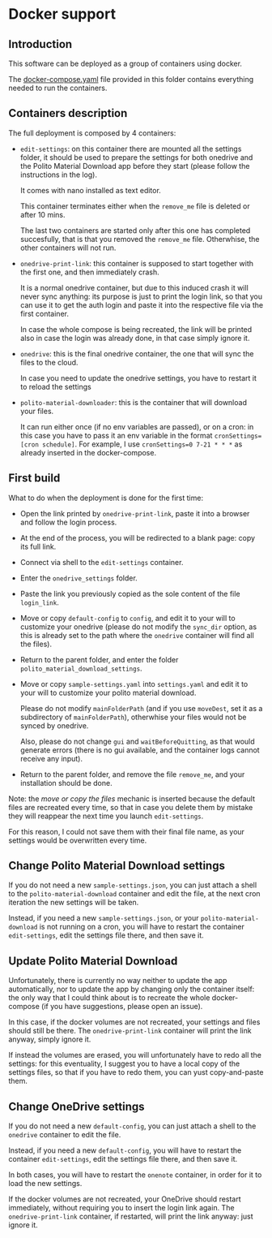 # Docker support

## Introduction

This software can be deployed as a group of containers using docker.

The [docker-compose.yaml](docker-compose.yaml) file provided in this folder contains everything needed to run the containers.

## Containers description

The full deployment is composed by 4 containers:

-   `edit-settings`: on this container there are mounted all the settings folder, it should be used to prepare the settings for both onedrive and the Polito Material Download app before they start (please follow the instructions in the log).

    It comes with nano installed as text editor.

    This container terminates either when the `remove_me` file is deleted or after 10 mins.

	The last two containers are started only after this one has completed succesfully, that is that you removed the `remove_me` file.
	Otherwhise, the other containers will not run.

-   `onedrive-print-link`: this container is supposed to start together with the first one, and then immediately crash.

    It is a normal onedrive container, but due to this induced crash it will never sync anything: its purpose is just to print the login link, so that you can use it to get the auth login and paste it into the respective file via the first container.

    In case the whole compose is being recreated, the link will be printed also in case the login was already done, in that case simply ignore it.

-   `onedrive`: this is the final onedrive container, the one that will sync the files to the cloud.

    In case you need to update the onedrive settings, you have to restart it to reload the settings

-   `polito-material-downloader`: this is the container that will download your files.

    It can run either once (if no env variables are passed), or on a cron: in this case you have to pass it an env variable in the format `cronSettings=[cron schedule]`. For example, I use `cronSettings=0 7-21 * * *` as already inserted in the docker-compose.

## First build

What to do when the deployment is done for the first time:

-   Open the link printed by `onedrive-print-link`, paste it into a browser and follow the login process.
-   At the end of the process, you will be redirected to a blank page: copy its full link.
-   Connect via shell to the `edit-settings` container.
-   Enter the `onedrive_settings` folder.
-   Paste the link you previously copied as the sole content of the file `login_link`.
-   Move or copy `default-config` to `config`, and edit it to your will to customize your onedrive (please do not modify the `sync_dir` option, as this is already set to the path where the `onedrive` container will find all the files).
-   Return to the parent folder, and enter the folder `polito_material_download_settings`.
-   Move or copy `sample-settings.yaml` into `settings.yaml` and edit it to your will to customize your polito material download.

    Please do not modify `mainFolderPath` (and if you use `moveDest`, set it as a subdirectory of `mainFolderPath`), otherwhise your files would not be synced by onedrive.

	Also, please do not change `gui` and `waitBeforeQuitting`, as that would generate errors (there is no gui available, and the container logs cannot receive any input).

-   Return to the parent folder, and remove the file `remove_me`, and your installation should be done.

Note: the _move or copy the files_ mechanic is inserted because the default files are recreated every time, so that in case you delete them by mistake they will reappear the next time you launch `edit-settings`.

For this reason, I could not save them with their final file name, as your settings would be overwritten every time.

## Change Polito Material Download settings

If you do not need a new `sample-settings.json`, you can just attach a shell to the `polito-material-download` container and edit the file, at the next cron iteration the new settings will be taken.

Instead, if you need a new `sample-settings.json`, or your `polito-material-download` is not running on a cron, you will have to restart the container `edit-settings`, edit the settings file there, and then save it.

## Update Polito Material Download

Unfortunately, there is currently no way neither to update the app automatically, nor to update the app by changing only the container itself: the only way that I could think about is to recreate the whole docker-compose (if you have suggestions, please open an issue).

In this case, if the docker volumes are not recreated, your settings and files should still be there. The `onedrive-print-link` container will print the link anyway, simply ignore it.

If instead the volumes are erased, you will unfortunately have to redo all the settings: for this eventuality, I suggest you to have a local copy of the settings files, so that if you have to redo them, you can yust copy-and-paste them.

## Change OneDrive settings

If you do not need a new `default-config`, you can just attach a shell to the `onedrive` container to edit the file.

Instead, if you need a new `default-config`, you will have to restart the container `edit-settings`, edit the settings file there, and then save it.

In both cases, you will have to restart the `onenote` container, in order for it to load the new settings.

If the docker volumes are not recreated, your OneDrive should restart immediately, without requiring you to insert the login link again. The `onedrive-print-link` container, if restarted, will print the link anyway: just ignore it.
